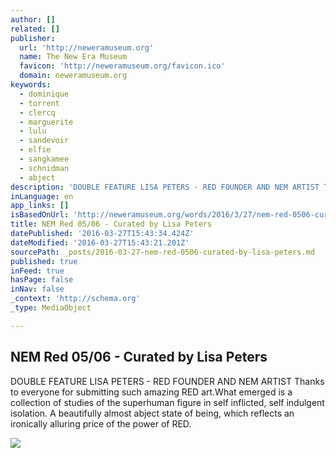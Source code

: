```yaml
---
author: []
related: []
publisher:
  url: 'http://neweramuseum.org'
  name: The New Era Museum
  favicon: 'http://neweramuseum.org/favicon.ico'
  domain: neweramuseum.org
keywords:
  - dominique
  - torrent
  - clercq
  - marguerite
  - lulu
  - sandevoir
  - elfie
  - sangkamee
  - schnidman
  - abject
description: 'DOUBLE FEATURE LISA PETERS - RED FOUNDER AND NEM ARTIST Thanks to everyone for submitting such amazing RED art.What emerged is a collection of studies of the superhuman figure in self inflicted, self indulgent isolation. A beautifully almost abject state of being, which reflects an ironically alluring price of the power of RED.'
inLanguage: en
app_links: []
isBasedOnUrl: 'http://neweramuseum.org/words/2016/3/27/nem-red-0506-curated-by-lisa-peters'
title: NEM Red 05/06 - Curated by Lisa Peters
datePublished: '2016-03-27T15:43:34.424Z'
dateModified: '2016-03-27T15:43:21.201Z'
sourcePath: _posts/2016-03-27-nem-red-0506-curated-by-lisa-peters.md
published: true
inFeed: true
hasPage: false
inNav: false
_context: 'http://schema.org'
_type: MediaObject

---
```

<article style=""><h1>NEM Red 05/06 - Curated by Lisa Peters</h1><p>DOUBLE FEATURE LISA PETERS - RED FOUNDER AND NEM ARTIST Thanks to everyone for submitting such amazing RED art.What emerged is a collection of studies of the superhuman figure in self inflicted, self indulgent isolation. A beautifully almost abject state of being, which reflects an ironically alluring price of the power of RED.</p><img src="http://static1.squarespace.com/static/50e5b834e4b0837383d7bb18/50e5b834e4b0837383d7bb1f/56f7fc080442629cf9a20364/1459093019811/double.jpg?format=1000w" /></article>
